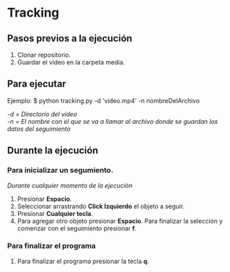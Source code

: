 # Tracking

## Pasos previos a la ejecución
1. Clonar repositorio.
2. Guardar el video en la carpeta media.

## Para ejecutar
Ejemplo: $ python tracking.py -d 'video.mp4' -n nombreDelArchivo

*-d = Directorio del video* <br>
*-n = El nombre con el que se va a llamar al archivo donde se guardan los datos del seguimiento*

## Durante la ejecución

### Para inicializar un segumiento.
*Durante cualquier momento de la ejecución*
1. Presionar **Espacio**.
2. Seleccionar arrastrando **Click Izquierdo** el objeto a seguir.
3. Presionar **Cualquier tecla**.
4. Para agregar otro objeto presionar **Espacio**. Para finalizar la selección y comenzar con el seguimiento presionar **f**.

### Para finalizar el programa
1. Para finalizar el programa presionar la tecla **q**.
